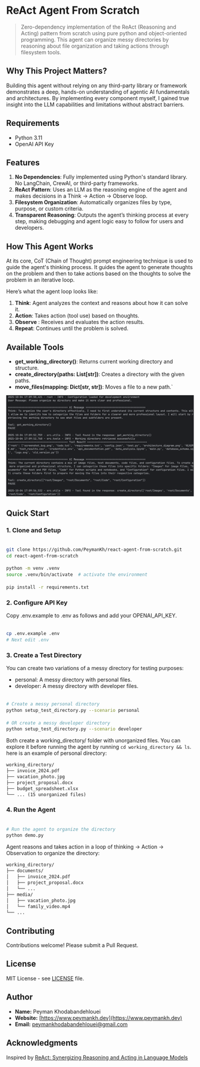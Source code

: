 # ReAct Agent From Scratch
> Zero-dependency implementation of the ReAct (Reasoning and Acting) pattern from scratch using pure python and object-oriented programming.
> This agent can organize messy directories by reasoning about file organization and taking actions through filesystem tools.

## Why This Project Matters?
Building this agent without relying on any third-party library or framework demonstrates a deep, hands-on understanding of agentic AI fundamentals and architectures. By implementing every component myself, I gained true insight into the LLM capabilities and limitations without abstract barriers.  

## Requirements
- Python 3.11
- OpenAI API Key

## Features
1. **No Dependencies**: Fully implemented using Python's standard library. No LangChain, CrewAI, or third-party frameworks.
2. **ReAct Pattern**: Uses an LLM as the reasoning engine of the agent and makes decisions in a Think -> Action -> Observe loop.
3. **Filesystem Organization**: Automatically organizes files by type, purpose, or custom criteria.
4. **Transparent Reasoning**: Outputs the agent’s thinking process at every step, making debugging and agent logic easy to follow for users and developers.


## How This Agent Works
At its core, CoT (Chain of Thought) prompt engineering technique is used to guide the agent's thinking process.
It guides the agent to generate thoughts on the problem and then to take actions based on the thoughts to solve the problem in an iterative loop.

Here’s what the agent loop looks like:
1. **Think**: Agent analyzes the context and reasons about how it can solve it.
2. **Action**: Takes action (tool use) based on thoughts.
3. **Observe** : Receives and evaluates the action results.
4. **Repeat**: Continues until the problem is solved.


## Available Tools
- **get_working_directory()**: Returns current working directory and structure.
- **create_directory(paths: List[str])**: Creates a directory with the given paths.
- **move_files(mapping: Dict[str, str])**: Moves a file to a new path.`

![screenshot](screenshot/demo_screenshot.png)

## Quick Start

### 1. Clone and Setup

```bash

git clone https://github.com/PeymanKh/react-agent-from-scratch.git
cd react-agent-from-scratch

python -m venv .venv
source .venv/bin/activate  # activate the environment

pip install -r requirements.txt
```

### 2. Configure API Key
Copy .env.example to .env as follows and add your OPENAI_API_KEY.
```bash

cp .env.example .env
# Next edit .env
```

### 3. Create a Test Directory
You can create two variations of a messy directory for testing purposes:
- personal: A messy directory with personal files.
- developer: A messy directory with developer files.
```bash

# Create a messy personal directory
python setup_test_directory.py --scenario personal

# OR create a messy developer directory
python setup_test_directory.py --scenario developer
```
Both create a working_directory/ folder with unorganized files. You can explore it before running the agent by running `cd working_directory && ls`. here is an example of personal directory:
```
working_directory/
├── invoice_2024.pdf
├── vacation_photo.jpg
├── project_proposal.docx
├── budget_spreadsheet.xlsx
└── ... (15 unorganized files)
```


### 4. Run the Agent
```bash

# Run the agent to organize the directory
python demo.py
```
Agent reasons and takes action in a loop of thinking -> Action -> Observation to organize the directory:
```
working_directory/
├── documents/
│   ├── invoice_2024.pdf
│   ├── project_proposal.docx
│   └── ...
├── media/
│   ├── vacation_photo.jpg
│   └── family_video.mp4
└── ...
```

## Contributing
Contributions welcome! Please submit a Pull Request.

## License
MIT License - see [LICENSE](LICENSE) file.

## Author
- **Name:** Peyman Khodabandehlouei
- **Website:** [https://www.peymankh.dev](https://www.peymankh.dev)
- **Email:** [peymankhodabandehlouei@gmail.com](mailto:peymankhodabandehlouei@gmail.com)

## Acknowledgments

Inspired by [ReAct: Synergizing Reasoning and Acting in Language Models](https://arxiv.org/abs/2210.03629)
